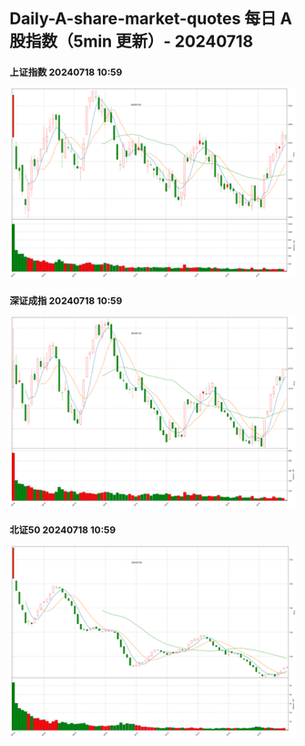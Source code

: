 
# Daily-A-share-market-quotes 每日 A 股指数（5min 更新）- 20240718

### 上证指数 20240718 10:59
![](./fig/2024/7/20240718-sh000001.png)

### 深证成指 20240718 10:59
![](./fig/2024/7/20240718-sz399001.png)

### 北证50 20240718 10:59
![](./fig/2024/7/20240718-bj899050.png)
